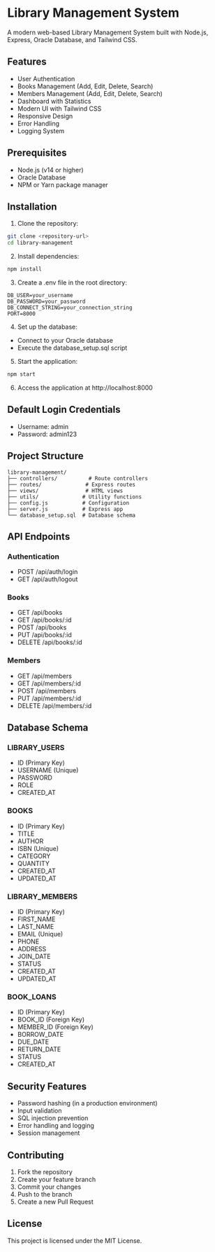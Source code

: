 # Library Management System

A modern web-based Library Management System built with Node.js, Express, Oracle Database, and Tailwind CSS.

## Features

- User Authentication
- Books Management (Add, Edit, Delete, Search)
- Members Management (Add, Edit, Delete, Search)
- Dashboard with Statistics
- Modern UI with Tailwind CSS
- Responsive Design
- Error Handling
- Logging System

## Prerequisites

- Node.js (v14 or higher)
- Oracle Database
- NPM or Yarn package manager

## Installation

1. Clone the repository:
```bash
git clone <repository-url>
cd library-management
```

2. Install dependencies:
```bash
npm install
```

3. Create a .env file in the root directory:
```env
DB_USER=your_username
DB_PASSWORD=your_password
DB_CONNECT_STRING=your_connection_string
PORT=8000
```

4. Set up the database:
- Connect to your Oracle database
- Execute the database_setup.sql script

5. Start the application:
```bash
npm start
```

6. Access the application at http://localhost:8000

## Default Login Credentials

- Username: admin
- Password: admin123

## Project Structure

```
library-management/
├── controllers/          # Route controllers
├── routes/              # Express routes
├── views/               # HTML views
├── utils/              # Utility functions
├── config.js           # Configuration
├── server.js           # Express app
└── database_setup.sql  # Database schema
```

## API Endpoints

### Authentication
- POST /api/auth/login
- GET /api/auth/logout

### Books
- GET /api/books
- GET /api/books/:id
- POST /api/books
- PUT /api/books/:id
- DELETE /api/books/:id

### Members
- GET /api/members
- GET /api/members/:id
- POST /api/members
- PUT /api/members/:id
- DELETE /api/members/:id

## Database Schema

### LIBRARY_USERS
- ID (Primary Key)
- USERNAME (Unique)
- PASSWORD
- ROLE
- CREATED_AT

### BOOKS
- ID (Primary Key)
- TITLE
- AUTHOR
- ISBN (Unique)
- CATEGORY
- QUANTITY
- CREATED_AT
- UPDATED_AT

### LIBRARY_MEMBERS
- ID (Primary Key)
- FIRST_NAME
- LAST_NAME
- EMAIL (Unique)
- PHONE
- ADDRESS
- JOIN_DATE
- STATUS
- CREATED_AT
- UPDATED_AT

### BOOK_LOANS
- ID (Primary Key)
- BOOK_ID (Foreign Key)
- MEMBER_ID (Foreign Key)
- BORROW_DATE
- DUE_DATE
- RETURN_DATE
- STATUS
- CREATED_AT

## Security Features

- Password hashing (in a production environment)
- Input validation
- SQL injection prevention
- Error handling and logging
- Session management

## Contributing

1. Fork the repository
2. Create your feature branch
3. Commit your changes
4. Push to the branch
5. Create a new Pull Request

## License

This project is licensed under the MIT License.
